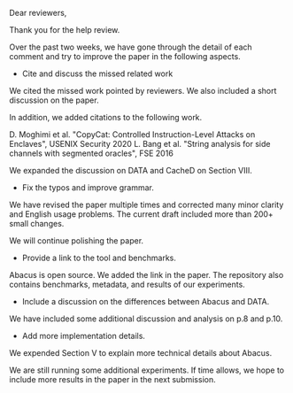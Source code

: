 Dear reviewers,

Thank you for the help review.

Over the past two weeks, we have gone through the detail of each comment and try to improve the paper in the following aspects.

- Cite and discuss the missed related work

We cited the missed work pointed by reviewers. We also included a short discussion on the paper.

In addition, we added citations to the following work.

D. Moghimi et al. "CopyCat: Controlled Instruction-Level Attacks on Enclaves", USENIX Security 2020
L. Bang et al. "String analysis for side channels with segmented oracles", FSE 2016

We expanded the discussion on DATA and CacheD on Section VIII. 

- Fix the typos and improve grammar.

We have revised the paper multiple times and corrected many minor clarity and English usage problems. The current draft included more than 200+ small changes.

We will continue polishing the paper.

- Provide a link to the tool and benchmarks.

Abacus is open source. We added the link in the paper. The repository also contains benchmarks, metadata, and results of our experiments.

- Include a discussion on the differences between Abacus and DATA.

We have included some additional discussion and analysis on p.8 and p.10.

- Add more implementation details.

We expended Section V to explain more technical details about Abacus.

We are still running some additional experiments. If time allows, we hope to include more results in the paper in the next submission.